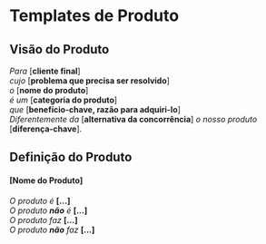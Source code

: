 # Templates de Produto

## Visão do Produto

*Para* [**cliente final**] </br>
*cujo* [**problema que precisa ser resolvido**] </br>
*o* [**nome do produto**] </br>
*é um* [**categoria do produto**] </br>
*que* [**benefício-chave, razão para adquiri-lo**] </br>
*Diferentemente da* [**alternativa da concorrência**] </nr>
*o nosso produto* [**diferença-chave**].

## Definição do Produto

#### [Nome do Produto]

*O produto é* **[...]** </br>
*O produto **não** é* **[...]** </br>
*O produto faz* **[...]** </br>
*O produto **não** faz* **[...]** </br>
